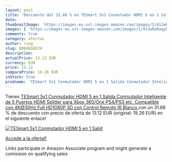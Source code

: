 ```yaml
---
layout: post
title: 'Descuento del 31.88 % en TESmart 5x1 Conmutador HDMI 5 en 1 Salid'
date: 
thumbnailImage: 'https://images-eu.ssl-images-amazon.com/images/I/41JwRaRaqyL._SL200_.jpg'
images: [ 'https://images-eu.ssl-images-amazon.com/images/I/41JwRaRaqyL._SL200_.jpg' ]
comments: true
category: ofertas
author: ring
slug: B06XKGGDJH
description:
actualPrice: 13.12 EUR
currency: EUR
price: 13.12
comparePrice: 19.26 EUR
inStock: true
prodname: 'TESmart 5x1 Conmutador HDMI 5 en 1 Salida Conmutador Inteligente de 5 Puertos HDMI  Splitter para Xbox 360/One PS4/PS3  etc. Compatible con 4K@30Hz  Full HD1080P 3D con Control Remoto IR  Blanco '
---
```


Tienes [TESmart 5x1 Conmutador HDMI 5 en 1 Salida Conmutador Inteligente de 5 Puertos HDMI  Splitter para Xbox 360/One PS4/PS3  etc. Compatible con 4K@30Hz  Full HD1080P 3D con Control Remoto IR  Blanco ](https://www.amazon.es/dp/B06XKGGDJH/?tag=tolees-21) con un 31.88 % de descuento con precio de oferta de 13.12 EUR (original: 19.26 EUR) en el siguiente enlace!

[![TESmart 5x1 Conmutador HDMI 5 en 1 Salid](https://images-eu.ssl-images-amazon.com/images/I/41JwRaRaqyL._SL200_.jpg)](https://www.amazon.es/dp/B06XKGGDJH/?tag=tolees-21)

[Accede a la oferta!!](https://www.amazon.es/dp/B06XKGGDJH/?tag=tolees-21)

Links participate in Amazon Associate program and might generate a comission on qualifying sales


